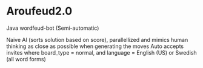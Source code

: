 # Aroufeud2.0
Java wordfeud-bot (Semi-automatic)

Naive AI (sorts solution based on score), parallellized and mimics human thinking as close as possible when generating the moves
Auto accepts invites where board_type = normal, and language = English (US) or Swedish (all word forms)
